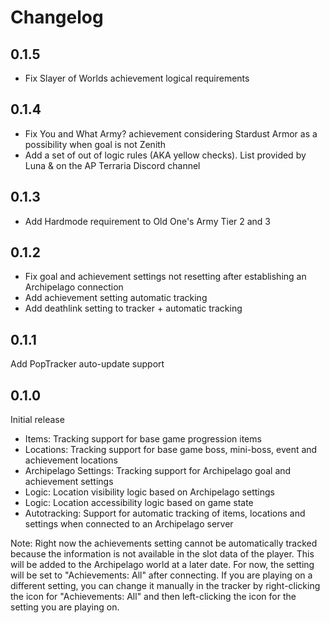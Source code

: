 # Changelog

## 0.1.5

* Fix Slayer of Worlds achievement logical requirements

## 0.1.4

* Fix You and What Army? achievement considering Stardust Armor as a possibility when goal is not Zenith
* Add a set of out of logic rules (AKA yellow checks). List provided by Luna & on the AP Terraria Discord channel

## 0.1.3

* Add Hardmode requirement to Old One's Army Tier 2 and 3

## 0.1.2

* Fix goal and achievement settings not resetting after establishing an Archipelago connection
* Add achievement setting automatic tracking
* Add deathlink setting to tracker + automatic tracking

## 0.1.1

Add PopTracker auto-update support

## 0.1.0

Initial release

* Items: Tracking support for base game progression items
* Locations: Tracking support for base game boss, mini-boss, event and achievement locations
* Archipelago Settings: Tracking support for Archipelago goal and achievement settings
* Logic: Location visibility logic based on Archipelago settings
* Logic: Location accessibility logic based on game state
* Autotracking: Support for automatic tracking of items, locations and settings when connected to an Archipelago server

Note: Right now the achievements setting cannot be automatically tracked because the information is not available in the slot data of the player. This will be added to the Archipelago world at a later date. For now, the setting will be set to "Achievements: All" after connecting. If you are playing on a different setting, you can change it manually in the tracker by right-clicking the icon for "Achievements: All" and then left-clicking the icon for the setting you are playing on.
